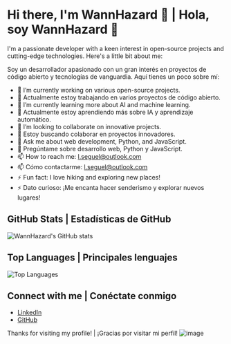 # Hi there, I'm WannHazard 👋 | Hola, soy WannHazard 👋

I'm a passionate developer with a keen interest in open-source projects and cutting-edge technologies. Here's a little bit about me:

Soy un desarrollador apasionado con un gran interés en proyectos de código abierto y tecnologías de vanguardia. Aquí tienes un poco sobre mí:

- 🔭 I’m currently working on various open-source projects.
- 🔭 Actualmente estoy trabajando en varios proyectos de código abierto.
- 🌱 I’m currently learning more about AI and machine learning.
- 🌱 Actualmente estoy aprendiendo más sobre IA y aprendizaje automático.
- 👯 I’m looking to collaborate on innovative projects.
- 👯 Estoy buscando colaborar en proyectos innovadores.
- 💬 Ask me about web development, Python, and JavaScript.
- 💬 Pregúntame sobre desarrollo web, Python y JavaScript.
- 📫 How to reach me: [l.seguel@outlook.com](mailto:l.seguel@outlook.com)
- 📫 Cómo contactarme: [l.seguel@outlook.com](mailto:l.seguel@outlook.com)
- ⚡ Fun fact: I love hiking and exploring new places!
- ⚡ Dato curioso: ¡Me encanta hacer senderismo y explorar nuevos lugares!

## GitHub Stats | Estadísticas de GitHub

![WannHazard's GitHub stats](https://github-readme-stats.vercel.app/api?username=WannHazard&show_icons=true&theme=radical)

## Top Languages | Principales lenguajes

![Top Languages](https://github-readme-stats.vercel.app/api/top-langs/?username=WannHazard&layout=compact&theme=radical)

## Connect with me | Conéctate conmigo

- [LinkedIn](https://www.linkedin.com/in/leonardo-ignacio-seguel-villagran-4b41462a7/)
- [GitHub](https://github.com/WannHazard)

Thanks for visiting my profile! | ¡Gracias por visitar mi perfil!
![image](https://github.com/user-attachments/assets/c6a4176e-b6c7-4772-9c48-74afec1b7166)
